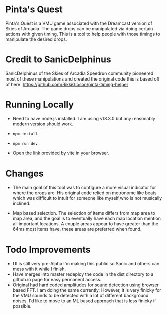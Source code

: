 # Pinta's Quest

Pinta's Quest is a VMU game associated with the Dreamcast version of Skies of Arcadia. The game drops can be manipulated via doing certain actions with given timing. This is a tool to help people with those timings to manipulate the desired drops.

# Credit to SanicDelphinus
SanicDelphinus of the Skies of Arcadia Speedrun community pioneered most of these manipulations and created the original code this is based off of here. 
https://github.com/RikkiGibson/pinta-timing-helper

# Running Locally

- Need to have node.js installed. I am using v18.3.0 but any reasonably modern version should work.

- `npm install`
- `npm run dev`
- Open the link provided by vite in your browser.

# Changes
- The main goal of this tool was to configure a more visual indicator for where the drops are. His original code relied on metronome like beats which was difficult to intuit for someone like myself who is not musically inclined.

- Map based selection. The selection of items differs from map area to map area, and the goal is to eventually have each map location mention all important locations. A couple areas appear to have greater than the 64ms most items have, these areas are preferred when found.

# Todo Improvements
- UI is still very pre-Alpha I'm making this public so Sanic and others can mess with it while I finish. 
- Have merges into master redeploy the code in the dist directory to a github.io page for easy permanent access.
- Original had hard coded amplitudes for sound detection using browser based FFT. I am doing the same currently; However, it is very finicky for the VMU sounds to be detected with a lot of different background noises. I'd like to move to an ML based approach that is less finicky if possible.
